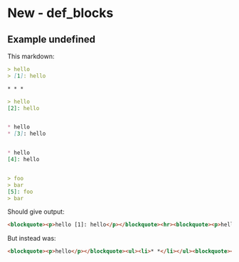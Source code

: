 # New - def_blocks

## Example undefined

This markdown:

```markdown
> hello
> [1]: hello

* * *

> hello
[2]: hello


* hello
* [3]: hello


* hello
[4]: hello


> foo
> bar
[5]: foo
> bar

```

Should give output:

```html
<blockquote><p>hello [1]: hello</p></blockquote><hr><blockquote><p>hello [2]: hello</p></blockquote><ul><li>hello</li><li>[3]: hello</li></ul><ul><li>hello</li></ul><blockquote><p>foo bar [5]: foo bar</p></blockquote>
```

But instead was:

```html
<blockquote><p>hello</p></blockquote><ul><li>* *</li></ul><blockquote><p>hello</p></blockquote><ul><li>hello</li><li>[3]: hello</li></ul><ul><li>hello</li></ul><blockquote><p>foo bar bar</p></blockquote>
```
